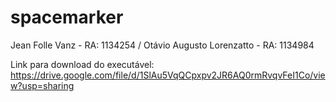 # spacemarker
Jean Folle Vanz - RA: 1134254 / Otávio Augusto Lorenzatto - RA: 1134984

Link para download do executável: https://drive.google.com/file/d/1SlAu5VqQCpxpv2JR6AQ0rmRvqvFeI1Co/view?usp=sharing
